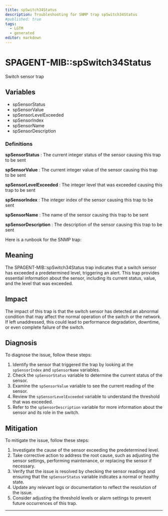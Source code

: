 ```yaml
---
title: spSwitch34Status
description: Troubleshooting for SNMP trap spSwitch34Status
#published: true
tags:
  - LGTM
  - generated
editor: markdown
---
```


# SPAGENT-MIB::spSwitch34Status 

Switch sensor trap 


## Variables


  - spSensorStatus
  - spSensorValue
  - spSensorLevelExceeded
  - spSensorIndex
  - spSensorName
  - spSensorDescription 

### Definitions 


**spSensorStatus** 
: The current integer status of the sensor causing this trap to be sent 

**spSensorValue** 
: The current integer value of the sensor causing this trap to be sent 

**spSensorLevelExceeded** 
: The integer level that was exceeded causing this trap to be sent 

**spSensorIndex** 
: The integer index of the sensor causing this trap to be sent 

**spSensorName** 
: The name of the sensor causing this trap to be sent 

**spSensorDescription** 
: The description of the sensor causing this trap to be sent 


Here is a runbook for the SNMP trap:

## Meaning
The SPAGENT-MIB::spSwitch34Status trap indicates that a switch sensor has exceeded a predetermined level, triggering an alert. This trap provides essential information about the sensor, including its current status, value, and the level that was exceeded.

## Impact
The impact of this trap is that the switch sensor has detected an abnormal condition that may affect the normal operation of the switch or the network. If left unaddressed, this could lead to performance degradation, downtime, or even complete failure of the switch.

## Diagnosis
To diagnose the issue, follow these steps:

1. Identify the sensor that triggered the trap by looking at the `spSensorIndex` and `spSensorName` variables.
2. Check the `spSensorStatus` variable to determine the current status of the sensor.
3. Examine the `spSensorValue` variable to see the current reading of the sensor.
4. Review the `spSensorLevelExceeded` variable to understand the threshold that was exceeded.
5. Refer to the `spSensorDescription` variable for more information about the sensor and its role in the switch.

## Mitigation
To mitigate the issue, follow these steps:

1. Investigate the cause of the sensor exceeding the predetermined level.
2. Take corrective action to address the root cause, such as adjusting the sensor settings, performing maintenance, or replacing the sensor if necessary.
3. Verify that the issue is resolved by checking the sensor readings and ensuring that the `spSensorStatus` variable indicates a normal or healthy state.
4. Update any relevant logs or documentation to reflect the resolution of the issue.
5. Consider adjusting the threshold levels or alarm settings to prevent future occurrences of this trap.
---




